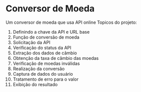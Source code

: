 # Conversor de Moeda
 Um conversor de moeda que usa API online
 Topicos do projeto:
 1. Definindo a chave da API e URL base
 2. Função de conversão de moeda
 3. Solicitação da API
 4. Verificação do status da API
 5. Extração dos dados de câmbio
 6. Obtenção da taxa de câmbio das moedas
 7. Verificação de moedas inválidas
 8. Realização da conversão
 9. Captura de dados do usuário
 10. Tratamento de erro para o valor
 11. Exibição do resultado

